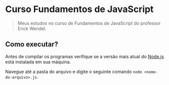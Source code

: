# Curso Fundamentos de JavaScript

> Meus estudos no curso de Fundamentos de JavaScript do professor Erick Wendel.

## Como executar?

Antes de compilar os programas verifique se a versão mais atual do <a href="https://nodejs.org/en/">Node.js</a> está instalada em sua máquina.

Navegue até a pasta do arquivo e digite o seguinte comando `node <nome-do-arquivo>.js`.